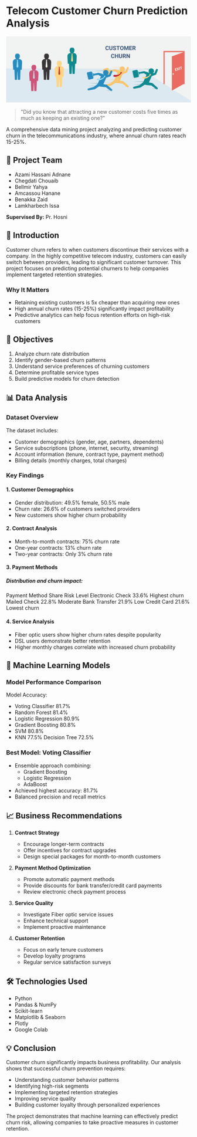 # Telecom Customer Churn Prediction Analysis

![Telecom Customer Churn](./docs/pic_project.png)

> "Did you know that attracting a new customer costs five times as much as keeping an existing one?"

A comprehensive data mining project analyzing and predicting customer churn in the telecommunications industry, where annual churn rates reach 15-25%.

## 👥 Project Team
- Azami Hassani Adnane
- Chegdati Chouaib 
- Bellmir Yahya
- Amcassou Hanane
- Benakka Zaid
- Lamkharbech Issa

**Supervised By:** Pr. Hosni

## 📌 Introduction
Customer churn refers to when customers discontinue their services with a company. In the highly competitive telecom industry, customers can easily switch between providers, leading to significant customer turnover. This project focuses on predicting potential churners to help companies implement targeted retention strategies.

### Why It Matters
- Retaining existing customers is 5x cheaper than acquiring new ones
- High annual churn rates (15-25%) significantly impact profitability
- Predictive analytics can help focus retention efforts on high-risk customers

## 🎯 Objectives
1. Analyze churn rate distribution
2. Identify gender-based churn patterns
3. Understand service preferences of churning customers
4. Determine profitable service types
5. Build predictive models for churn detection

## 📊 Data Analysis

### Dataset Overview
The dataset includes:
- Customer demographics (gender, age, partners, dependents)
- Service subscriptions (phone, internet, security, streaming)
- Account information (tenure, contract type, payment method)
- Billing details (monthly charges, total charges)

### Key Findings

#### 1. Customer Demographics
- Gender distribution: 49.5% female, 50.5% male
- Churn rate: 26.6% of customers switched providers
- New customers show higher churn probability

#### 2. Contract Analysis
- Month-to-month contracts: 75% churn rate
- One-year contracts: 13% churn rate
- Two-year contracts: Only 3% churn rate

#### 3. Payment Methods
##### Distribution and churn impact:

Payment Method Share Risk Level Electronic Check 33.6% Highest churn Mailed Check 22.8% Moderate Bank Transfer 21.9% Low Credit Card 21.6% Lowest churn

#### 4. Service Analysis
- Fiber optic users show higher churn rates despite popularity
- DSL users demonstrate better retention
- Higher monthly charges correlate with increased churn probability

## 🤖 Machine Learning Models

### Model Performance Comparison
Model Accuracy: 
- Voting Classifier 81.7% 
- Random Forest 81.4% 
- Logistic Regression 80.9% 
- Gradient Boosting 80.8%
- SVM 80.8%
- KNN 77.5% Decision Tree 72.5%

### Best Model: Voting Classifier
- Ensemble approach combining:
  - Gradient Boosting
  - Logistic Regression
  - AdaBoost
- Achieved highest accuracy: 81.7%
- Balanced precision and recall metrics

## 📈 Business Recommendations

1. **Contract Strategy**
   - Encourage longer-term contracts
   - Offer incentives for contract upgrades
   - Design special packages for month-to-month customers

2. **Payment Method Optimization**
   - Promote automatic payment methods
   - Provide discounts for bank transfer/credit card payments
   - Review electronic check payment process

3. **Service Quality**
   - Investigate Fiber optic service issues
   - Enhance technical support
   - Implement proactive maintenance

4. **Customer Retention**
   - Focus on early tenure customers
   - Develop loyalty programs
   - Regular service satisfaction surveys

## 🛠 Technologies Used
- Python
- Pandas & NumPy
- Scikit-learn
- Matplotlib & Seaborn
- Plotly
- Google Colab

## 💡 Conclusion
Customer churn significantly impacts business profitability. Our analysis shows that successful churn prevention requires:
- Understanding customer behavior patterns
- Identifying high-risk segments
- Implementing targeted retention strategies
- Improving service quality
- Building customer loyalty through personalized experiences

The project demonstrates that machine learning can effectively predict churn risk, allowing companies to take proactive measures in customer retention.

